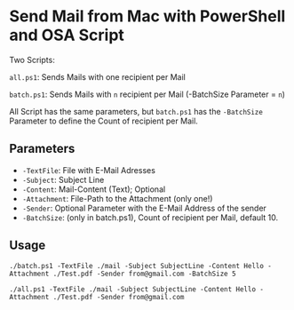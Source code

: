 # Send Mail from Mac with PowerShell and OSA Script

Two Scripts:

`all.ps1`: Sends Mails with one recipient per Mail

`batch.ps1`: Sends Mails with `n` recipient per Mail (-BatchSize Parameter = `n`) 

All Script has the same parameters, but `batch.ps1` has the `-BatchSize` Parameter to define the Count of recipient per Mail.

## Parameters

- `-TextFile`: File with E-Mail Adresses
- `-Subject`: Subject Line
- `-Content`: Mail-Content (Text); Optional
- `-Attachment`: File-Path to the Attachment (only one!)
- `-Sender`: Optional Parameter with the E-Mail Address of the sender
- `-BatchSize`: (only in batch.ps1), Count of recipient per Mail, default 10.

## Usage

`./batch.ps1 -TextFile ./mail -Subject SubjectLine -Content Hello -Attachment ./Test.pdf -Sender from@gmail.com -BatchSize 5`


`./all.ps1 -TextFile ./mail -Subject SubjectLine -Content Hello -Attachment ./Test.pdf -Sender from@gmail.com`
